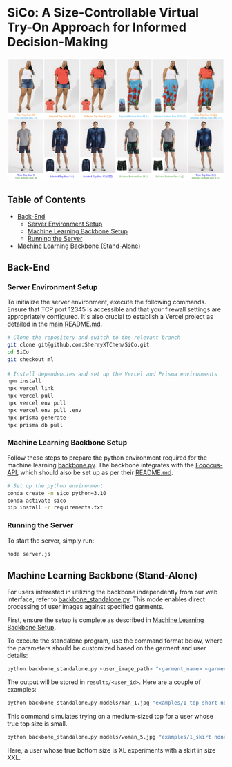 # SiCo: A Size-Controllable Virtual Try-On Approach for Informed Decision-Making

![Teaser Image](https://github.com/SherryXTChen/SiCo/blob/0922fdf15af7942ae67ac72d07bf0f03add0ee16/assets/teaser.png)

## Table of Contents
- [Back-End](#back-end)
  - [Server Environment Setup](#server-environment-setup)
  - [Machine Learning Backbone Setup](#machine-learning-backbone-setup)
  - [Running the Server](#running-the-server)
- [Machine Learning Backbone (Stand-Alone)](#machine-learning-backbone-stand-alone)

## Back-End

### Server Environment Setup
To initialize the server environment, execute the following commands. Ensure that TCP port 12345 is accessible and that your firewall settings are appropriately configured. It's also crucial to establish a Vercel project as detailed in the [main README.md](https://github.com/SherryXTChen/SiCo/blob/c7d57c40f730c7f4a4bceb6899c607bb385a2cca/README.md).

```bash
# Clone the repository and switch to the relevant branch
git clone git@github.com:SherryXTChen/SiCo.git
cd SiCo
git checkout ml

# Install dependencies and set up the Vercel and Prisma environments
npm install
npx vercel link
npx vercel pull
npx vercel env pull
npx vercel env pull .env
npx prisma generate
npx prisma db pull
```

### Machine Learning Backbone Setup
Follow these steps to prepare the python environment required for the machine learning [backbone.py](https://github.com/SherryXTChen/SiCo/blob/5efd3729ff2cbba1aa480bf9f6d9c59ddedc04a4/backbone.py). The backbone integrates with the [Fooocus-API](https://github.com/mrhan1993/Fooocus-API), which should also be set up as per their [README.md](https://github.com/mrhan1993/Fooocus-API/blob/2803f204776746c16fe18fb82613ae3693fdd5e1/README.md).

```bash
# Set up the python environment
conda create -n sico python=3.10
conda activate sico
pip install -r requirements.txt
```

### Running the Server
To start the server, simply run:

```bash
node server.js
```

## Machine Learning Backbone (Stand-Alone)

For users interested in utilizing the backbone independently from our web interface, refer to [backbone_standalone.py](https://github.com/SherryXTChen/SiCo/blob/5efd3729ff2cbba1aa480bf9f6d9c59ddedc04a4/backbone_standalone.py). This mode enables direct processing of user images against specified garments.

First, ensure the setup is complete as described in [Machine Learning Backbone Setup](#machine-learning-backbone-setup).

To execute the standalone program, use the command format below, where the parameters should be customized based on the garment and user details:

```bash
python backbone_standalone.py <user_image_path> "<garment_name> <garment_type> <sleeve_length> <leg_length>_<user_true_size>_<garment_size>.jpg" <user_id>
```

The output will be stored in `results/<user_id>`. Here are a couple of examples:

```bash
python backbone_standalone.py models/man_1.jpg "examples/1_top short none_S_M.jpg" 1
```

This command simulates trying on a medium-sized top for a user whose true top size is small.

```bash
python backbone_standalone.py models/woman_5.jpg "examples/1_skirt none long_XL_XXL.jpg" 2
```

Here, a user whose true bottom size is XL experiments with a skirt in size XXL.

